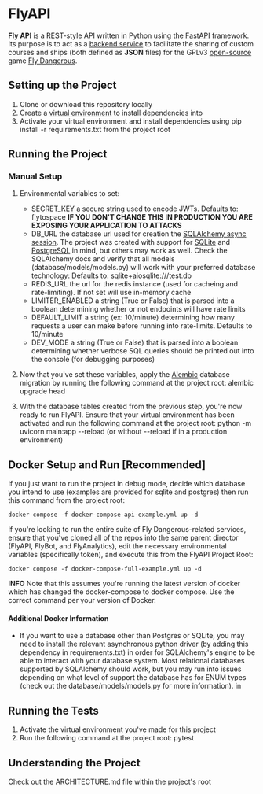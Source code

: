# FlyAPI

**Fly API** is a REST-style API written in Python using the [FastAPI](https://fastapi.tiangolo.com/) framework. Its purpose is to act as a [backend service](https://en.wikipedia.org/wiki/API#Web_APIs) to facilitate the sharing of custom courses and ships (both defined as **JSON** files) for the GPLv3 [open-source](https://github.com/jukibom/FlyDangerous) game [Fly Dangerous](https://store.steampowered.com/app/1781750/Fly_Dangerous/). 


## Setting up the Project

1. Clone or download this repository locally
2. Create a [virtual environment](https://docs.python.org/3/library/venv.html) to install dependencies into
3. Activate your virtual environment and install dependencies using pip install -r requirements.txt from the project root

## Running the Project

### Manual Setup
1. Environmental variables to set:
    - SECRET_KEY a secure string used to encode JWTs. Defaults to: flytospace **IF YOU DON'T CHANGE THIS IN PRODUCTION YOU ARE EXPOSING YOUR APPLICATION TO ATTACKS**
    - DB_URL the database url used for creation the [SQLAlchemy async session](https://docs.sqlalchemy.org/en/14/orm/extensions/asyncio.html). The project was created with support for [SQLite](https://www.sqlite.org/index.html) and [PostgreSQL](https://www.postgresql.org/) in mind, but others may work as well. Check the SQLAlchemy docs and verify that all models (database/models/models.py) will work with your preferred database technology: Defaults to: sqlite+aiosqlite:///test.db
    - REDIS_URL the url for the redis instance (used for cacheing and rate-limiting). If not set will use in-memory cache
    - LIMITER_ENABLED a string (True or False) that is parsed into a boolean determining whether or not endpoints will have rate limits
    - DEFAULT_LIMIT a string (ex: 10/minute) determining how many requests a user can make before running into rate-limits. Defaults to 10/minute
    - DEV_MODE a string (True or False) that is parsed into a boolean determining whether verbose SQL queries should be printed out into the console (for debugging purposes)

2. Now that you've set these variables, apply the [Alembic](https://alembic.sqlalchemy.org/en/latest/tutorial.html) database migration by running the following command at the project root: alembic upgrade head
3. With the database tables created from the previous step, you're now ready to run FlyAPI. Ensure that your virtual environment has been activated and run the following command at the project root: python -m uvicorn main:app --reload (or without --reload if in a production environment)

## Docker Setup and Run [Recommended]
If you just want to run the project in debug mode, decide which database you intend to use (examples are provided for sqlite and postgres) then run this command from the project root:

    docker compose -f docker-compose-api-example.yml up -d

If you're looking to run the entire suite of Fly Dangerous-related services, ensure that you've cloned all of the repos into the same parent director (FlyAPI, FlyBot, and FlyAnalytics), edit the necessary environmental variables (specifically token), and execute this from the FlyAPI Project Root:
	
	docker compose -f docker-compose-full-example.yml up -d

**INFO** Note that this assumes you're running the latest version of docker which has changed the docker-compose to docker compose. Use the correct command per your version of Docker.


#### Additional Docker Information
- If you want to use a database other than Postgres or SQLite, you may need to install the relevant asynchronous python driver (by adding this dependency in requirements.txt) in order for SQLAlchemy's engine to be able to interact with your database system. Most relational databases supported by SQLAlchemy should work, but you may run into issues depending on what level of support the database has for ENUM types (check out the database/models/models.py for more information).
in

## Running the Tests
1. Activate the virtual environment you've made for this project
2. Run the following command at the project root: pytest

## Understanding the Project
Check out the ARCHITECTURE.md file within the project's root